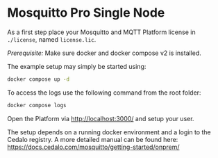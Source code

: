 # Mosquitto Pro Single Node

As a first step place your Mosquitto and MQTT Platform license in
`./license`, named `license.lic`.

_Prerequisite:_ Make sure docker and docker compose v2 is installed.

The example setup may simply be started using:

```sh
docker compose up -d
```

To access the logs use the following command from the root folder:

```sh
docker compose logs
```

Open the Platform via <http://localhost:3000/> and setup your user.

The setup depends on a running docker environment and a login to the Cedalo registry.
A more detailed manual can be found here:
<https://docs.cedalo.com/mosquitto/getting-started/onprem/>

